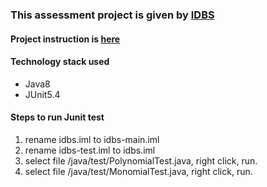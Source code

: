 ### This assessment project is given by [IDBS](https://www.idbs.com/)

#### Project instruction is [here](./README.original.md)

#### Technology stack used
- Java8
- JUnit5.4

#### Steps to run Junit test
1. rename idbs.iml to idbs-main.iml
2. rename idbs-test.iml to idbs.iml
3. select file /java/test/PolynomialTest.java, right click, run.
4. select file /java/test/MonomialTest.java, right click, run.